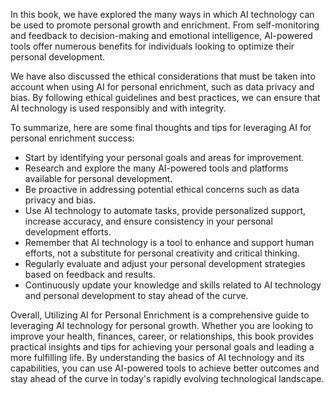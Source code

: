 

In this book, we have explored the many ways in which AI technology can be used to promote personal growth and enrichment. From self-monitoring and feedback to decision-making and emotional intelligence, AI-powered tools offer numerous benefits for individuals looking to optimize their personal development.

We have also discussed the ethical considerations that must be taken into account when using AI for personal enrichment, such as data privacy and bias. By following ethical guidelines and best practices, we can ensure that AI technology is used responsibly and with integrity.

To summarize, here are some final thoughts and tips for leveraging AI for personal enrichment success:

* Start by identifying your personal goals and areas for improvement.
* Research and explore the many AI-powered tools and platforms available for personal development.
* Be proactive in addressing potential ethical concerns such as data privacy and bias.
* Use AI technology to automate tasks, provide personalized support, increase accuracy, and ensure consistency in your personal development efforts.
* Remember that AI technology is a tool to enhance and support human efforts, not a substitute for personal creativity and critical thinking.
* Regularly evaluate and adjust your personal development strategies based on feedback and results.
* Continuously update your knowledge and skills related to AI technology and personal development to stay ahead of the curve.

Overall, Utilizing AI for Personal Enrichment is a comprehensive guide to leveraging AI technology for personal growth. Whether you are looking to improve your health, finances, career, or relationships, this book provides practical insights and tips for achieving your personal goals and leading a more fulfilling life. By understanding the basics of AI technology and its capabilities, you can use AI-powered tools to achieve better outcomes and stay ahead of the curve in today's rapidly evolving technological landscape.
